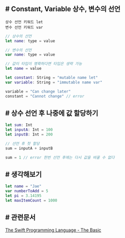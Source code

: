 ## # Constant, Variable 상수, 변수의 선언

    상수 선언 키워드 let
    변수 선언 키워드 var

```Swift
// 상수의 선언
let name: type = value

// 변수의 선언
var name: type = value

// 값이 타입이 명확하다면 타입은 생략 가능
let name = value

let constant: String = "mutable name let"
var variable: String = "immutable name var"

variable = "Can change later"
constant = "Cannot change" // error
```

## # 상수 선언 후 나중에 값 할당하기

```Swift
let sum: Int
let inputA: Int = 100
let inputB: Int = 200

// 선언 후 첫 할당
sum = inputA + inputB

sum = 1 // error 한번 선언 후에는 다시 값을 바꿀 수 없다
```

## # 생각해보기

```Swift
let name = "Jae"
var numberToAdd = 5
let pi = 3.14195
let maxItemCount = 1000
```

## # 관련문서

[The Swift Programming Language - The Basic](https://docs.swift.org/swift-book/LanguageGuide/TheBasics.html)
